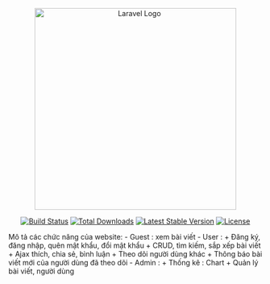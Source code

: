 <p align="center"><a href="https://laravel.com" target="_blank"><img src="https://raw.githubusercontent.com/laravel/art/master/logo-lockup/5%20SVG/2%20CMYK/1%20Full%20Color/laravel-logolockup-cmyk-red.svg" width="400" alt="Laravel Logo"></a></p>

<p align="center">
<a href="https://github.com/laravel/framework/actions"><img src="https://github.com/laravel/framework/workflows/tests/badge.svg" alt="Build Status"></a>
<a href="https://packagist.org/packages/laravel/framework"><img src="https://img.shields.io/packagist/dt/laravel/framework" alt="Total Downloads"></a>
<a href="https://packagist.org/packages/laravel/framework"><img src="https://img.shields.io/packagist/v/laravel/framework" alt="Latest Stable Version"></a>
<a href="https://packagist.org/packages/laravel/framework"><img src="https://img.shields.io/packagist/l/laravel/framework" alt="License"></a>
</p>

Mô tả các chức năng của website:
    - Guest : xem bài viết
    - User : 
        + Đăng ký, đăng nhập, quên mật khẩu, đổi mật khẩu
        + CRUD, tìm kiếm, sắp xếp bài viết
        + Ajax thích, chia sẻ, bình luận
        + Theo dõi người dùng khác
        + Thông báo bài viết mới của người dùng đã theo dõi 
    - Admin : 
        + Thống kê : Chart
        + Quản lý bài viết, người dùng

